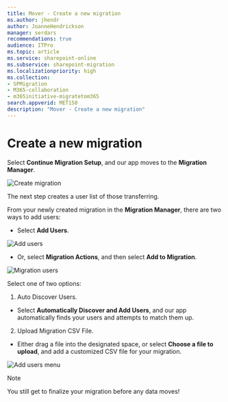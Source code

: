 ```yaml
---
title: Mover - Create a new migration
ms.author: jhendr
author: JoanneHendrickson
manager: serdars
recommendations: true
audience: ITPro
ms.topic: article
ms.service: sharepoint-online
ms.subservice: sharepoint-migration
ms.localizationpriority: high
ms.collection: 
- SPMigration
- M365-collaboration
- m365initiative-migratetom365
search.appverid: MET150
description: "Mover - Create a new migration"
---
```

# Create a new migration

Select **Continue Migration Setup**, and our app moves to the **Migration Manager**.

![Create migration](media/create-migration.png)

The next step creates a user list of those transferring.

From your newly created migration in the **Migration Manager**, there are two ways to add users:

- Select **Add Users**.

![Add users](media/add-users.png)

- Or, select **Migration Actions**, and then select **Add to Migration**.

![Migration users](media/migration-users.png)

Select one of two options:

1. Auto Discover Users.
  - Select **Automatically Discover and Add Users**, and our app automatically finds your users and attempts to match them up.

2. Upload Migration CSV File.
  - Either drag a file into the designated space, or select **Choose a file to upload**, and add a customized CSV file for your migration.

![Add users menu](media/add-users-menu.png)

>[!Note]
>You still get to finalize your migration before any data moves!
